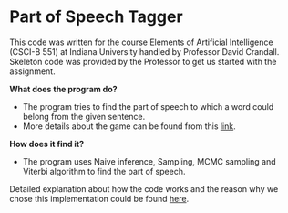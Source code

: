 # Part of Speech Tagger

This code was written for the course Elements of Artificial Intelligence (CSCI-B 551) at Indiana University handled by Professor David Crandall. Skeleton code was provided by the Professor to get us started with the assignment.


**What does the program do?** <br/>
* The program tries to find the part of speech to which a word could belong from the given sentence.
* More details about the game can be found from this [link](https://github.com/manikandan5/POSTagger/blob/master/Question.pdf).

**How does it find it?** <br/>

* The program uses Naive inference, Sampling, MCMC sampling  and Viterbi algorithm to find the part of speech.

Detailed explanation about how the code works and the reason why we chose this implementation could be found [here](https://github.com/manikandan5/POSTagger/blob/master/pos_solver.py).
